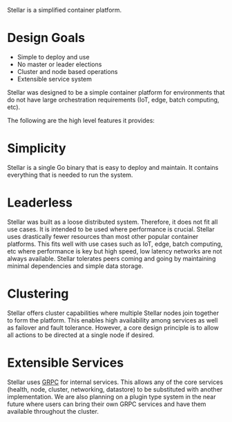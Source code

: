 Stellar is a simplified container platform.

# Design Goals

- Simple to deploy and use
- No master or leader elections
- Cluster and node based operations
- Extensible service system

Stellar was designed to be a simple container platform for environments that
do not have large orchestration requirements (IoT, edge, batch computing, etc).

The following are the high level features it provides:

# Simplicity
Stellar is a single Go binary that is easy to deploy and maintain.  It contains everything
that is needed to run the system.

# Leaderless
Stellar was built as a loose distributed system.  Therefore, it does not fit all use
cases.  It is intended to be used where performance is crucial.  Stellar uses drastically
fewer resources than most other popular container platforms.  This fits well with use
cases such as IoT, edge, batch computing, etc where performance is key but high speed, low
latency networks are not always available.  Stellar tolerates peers coming and going by
maintaining minimal dependencies and simple data storage.

# Clustering
Stellar offers cluster capabilities where multiple Stellar nodes join together to form the platform.
This enables high availability among services as well as failover and fault tolerance.  However,
a core design principle is to allow all actions to be directed at a single node if desired.

# Extensible Services
Stellar uses [GRPC](http://grpc.io) for internal services.  This allows any of the core services
(health, node, cluster, networking, datastore) to be substituted with another implementation.  We
are also planning on a plugin type system in the near future where users can bring their own GRPC
services and have them available throughout the cluster.
